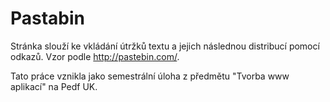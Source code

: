 Pastabin
=============

Stránka slouží ke vkládání útržků textu a jejich následnou distribucí pomocí odkazů. Vzor podle http://pastebin.com/.

Tato práce vznikla jako semestrální úloha z předmětu "Tvorba www aplikací" na Pedf UK.
